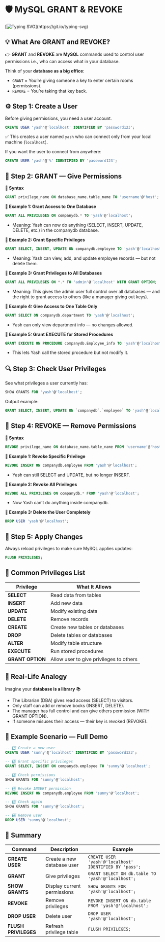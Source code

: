 # 🛡️ MySQL GRANT & REVOKE

[![Typing SVG](https://readme-typing-svg.herokuapp.com?size=24&color=00FFB3&lines=MySQL+Access+Control+🛡️;GRANT+|+REVOKE+|+Privileges+|+Roles;Manage+Who+Can+Do+What!)](https://git.io/typing-svg)

## 💡 What Are GRANT and REVOKE?
👉 **GRANT** and **REVOKE** are **MySQL** commands used to control user permissions i.e., who can access what in your database.

Think of your **database as a big office**:
- `GRANT` = You’re giving someone a key to enter certain rooms (permissions).
- `REVOKE` = You’re taking that key back.

## ⚙️ Step 1: Create a User

Before giving permissions, you need a user account.
```sql
CREATE USER 'yash'@'localhost' IDENTIFIED BY 'password123';
```

✅ This creates a user named `yash` who can connect only from your local machine (`localhost`).

If you want the user to connect from anywhere:
```sql
CREATE USER 'yash'@'%' IDENTIFIED BY 'password123';
```
## 🎯 Step 2: GRANT — Give Permissions

**🔹 Syntax**
```sql
GRANT privilege_name ON database_name.table_name TO 'username'@'host';
```

**🔹 Example 1: Grant Access to One Database**
```sql
GRANT ALL PRIVILEGES ON companydb.* TO 'yash'@'localhost';
```
- Meaning:
Yash can now do anything (SELECT, INSERT, UPDATE, DELETE, etc.) in the companydb database.


**🔹 Example 2: Grant Specific Privileges**
```sql
GRANT SELECT, INSERT, UPDATE ON companydb.employee TO 'yash'@'localhost';
```
- Meaning:
Yash can view, add, and update employee records — but not delete them.


**🔹 Example 3: Grant Privileges to All Databases**
```sql
GRANT ALL PRIVILEGES ON *.* TO 'admin'@'localhost' WITH GRANT OPTION;
```
- Meaning:
This gives the admin user full control over all databases — and the right to grant access to others (like a manager giving out keys).


**🔹 Example 4: Give Access to One Table Only**
```sql
GRANT SELECT ON companydb.department TO 'yash'@'localhost';
```
- Yash can only view department info — no changes allowed.


**🔹 Example 5: Grant EXECUTE for Stored Procedures**
```sql
GRANT EXECUTE ON PROCEDURE companydb.Employee_info TO 'yash'@'localhost';
```
- This lets Yash call the stored procedure but not modify it.

## 🔍 Step 3: Check User Privileges

See what privileges a user currently has:
```sql
SHOW GRANTS FOR 'yash'@'localhost';
```
Output example:
```sql
GRANT SELECT, INSERT, UPDATE ON `companydb`.`employee` TO 'yash'@'localhost';
```
## 🧹 Step 4: REVOKE — Remove Permissions
**🔹 Syntax**
```sql
REVOKE privilege_name ON database_name.table_name FROM 'username'@'host';
```
**🔹 Example 1: Revoke Specific Privilege**
```sql
REVOKE INSERT ON companydb.employee FROM 'yash'@'localhost';
```
- Yash can still SELECT and UPDATE, but no longer INSERT.

**🔹 Example 2: Revoke All Privileges**
```sql
REVOKE ALL PRIVILEGES ON companydb.* FROM 'yash'@'localhost';
```
- Now Yash can’t do anything inside companydb.

**🔹 Example 3: Delete the User Completely**
```sql
DROP USER 'yash'@'localhost';
```

## 🔄 Step 5: Apply Changes

Always reload privileges to make sure MySQL applies updates:
```sql
FLUSH PRIVILEGES;
```
## 📘 Common Privileges List

| Privilege        | What It Allows                          |
| ---------------- | --------------------------------------- |
| **SELECT**       | Read data from tables                   |
| **INSERT**       | Add new data                            |
| **UPDATE**       | Modify existing data                    |
| **DELETE**       | Remove records                          |
| **CREATE**       | Create new tables or databases          |
| **DROP**         | Delete tables or databases              |
| **ALTER**        | Modify table structure                  |
| **EXECUTE**      | Run stored procedures                   |
| **GRANT OPTION** | Allow user to give privileges to others |


## 🧠 Real-Life Analogy

Imagine your **database is a library** 📚
- The Librarian (DBA) gives read access (SELECT) to visitors.
- Only staff can add or remove books (INSERT, DELETE).
- The manager has full control and can give others permission (WITH GRANT OPTION).
- If someone misuses their access — their key is revoked (REVOKE).

## 🧩 Example Scenario — Full Demo
```sql
-- 1️⃣ Create a new user
CREATE USER 'sunny'@'localhost' IDENTIFIED BY 'password123';

-- 2️⃣ Grant specific privileges
GRANT SELECT, INSERT ON companydb.employee TO 'sunny'@'localhost';

-- 3️⃣ Check permissions
SHOW GRANTS FOR 'sunny'@'localhost';

-- 4️⃣ Revoke INSERT permission
REVOKE INSERT ON companydb.employee FROM 'sunny'@'localhost';

-- 5️⃣ Check again
SHOW GRANTS FOR 'sunny'@'localhost';

-- 6️⃣ Remove user
DROP USER 'sunny'@'localhost';
```

## 🚀 Summary
| Command              | Description                 | Example                                                |
| -------------------- | --------------------------- | ------------------------------------------------------ |
| **CREATE USER**      | Create a new database user  | `CREATE USER 'yash'@'localhost' IDENTIFIED BY 'pass';` |
| **GRANT**            | Give privileges             | `GRANT SELECT ON db.table TO 'yash'@'localhost';`      |
| **SHOW GRANTS**      | Display current permissions | `SHOW GRANTS FOR 'yash'@'localhost';`                  |
| **REVOKE**           | Remove privileges           | `REVOKE INSERT ON db.table FROM 'yash'@'localhost';`   |
| **DROP USER**        | Delete user                 | `DROP USER 'yash'@'localhost';`                        |
| **FLUSH PRIVILEGES** | Refresh privilege table     | `FLUSH PRIVILEGES;`                                    |

